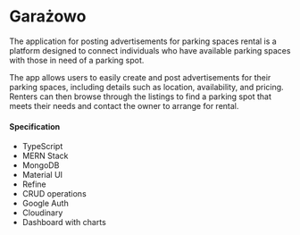 # Garażowo

The application for posting advertisements for parking spaces rental is a platform designed to connect individuals who have available parking spaces with those in need of a parking spot.

The app allows users to easily create and post advertisements for their parking spaces, including details such as location, availability, and pricing. Renters can then browse through the listings to find a parking spot that meets their needs and contact the owner to arrange for rental.

#### Specification
- TypeScript
- MERN Stack
- MongoDB
- Material UI
- Refine
- CRUD operations
- Google Auth
- Cloudinary
- Dashboard with charts
